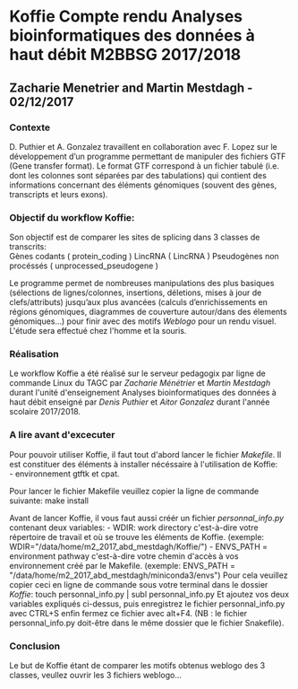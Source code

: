 # Koffie Compte rendu Analyses bioinformatiques des données à haut débit M2BBSG 2017/2018 

## Zacharie Menetrier and Martin Mestdagh - 02/12/2017



### Contexte
  
D. Puthier et A. Gonzalez travaillent en collaboration avec F. Lopez sur le développement d’un programme permettant de manipuler des fichiers GTF (Gene transfer format). Le format GTF correspond à un fichier tabulé (i.e. dont les colonnes sont séparées par des tabulations) qui contient des informations concernant des éléments génomiques (souvent des gènes, transcripts et leurs exons).
  
### Objectif du workflow Koffie:
  
Son objectif est de comparer les sites de splicing dans 3 classes de transcrits:  
	  Gènes codants ( protein_coding )
	  LincRNA ( LincRNA )
	  Pseudogènes non procéssés ( unprocessed_pseudogene )
  
Le programme permet de nombreuses manipulations des plus basiques (sélections de lignes/colonnes, insertions, déletions, mises à jour de clefs/attributs) jusqu’aux plus avancées (calculs d’enrichissements en régions génomiques, diagrammes de couverture autour/dans des élements génomiques…) pour finir avec des motifs *Weblogo* pour un rendu visuel.
L'étude sera effectué chez l'homme et la souris.


### Réalisation
Le workflow Koffie a été réalisé sur le serveur pedagogix par ligne de commande Linux du TAGC par _Zacharie Ménétrier_ et _Martin Mestdagh_ durant l'unité d'enseignement Analyses bioinformatiques des données à haut débit enseigné par _Denis Puthier_ et _Aitor Gonzalez_ durant l'année scolaire 2017/2018.
  
### A lire avant d'excecuter
Pour pouvoir utiliser Koffie, il faut tout d'abord lancer le fichier *Makefile*.
  Il est constituer des éléments à installer nécéssaire à l'utilisation de Koffie:  
	- environnement gtftk et cpat.
    
Pour lancer le fichier Makefile veuillez copier la ligne de commande suivante:
	  make install
  
Avant de lancer Koffie, il vous faut aussi créér un fichier *personnal_info.py* contenant deux variables:
	  - WDIR: work directory c'est-à-dire votre répertoire de travail et où se trouve les éléments de Koffie. (exemple: WDIR="/data/home/m2_2017_abd_mestdagh/Koffie/")
	  - ENVS_PATH = environment pathway c'est-à-dire votre chemin d'accès à vos environnement créé par le Makefile. (exemple: ENVS_PATH =  "/data/home/m2_2017_abd_mestdagh/miniconda3/envs")
  Pour cela veuillez copier ceci en ligne de commande sous votre terminal dans le dossier *Koffie*:
	  touch personnal_info.py | subl personnal_info.py
  Et ajoutez vos deux variables expliqués ci-dessus, puis enregistrez le fichier personnal_info.py avec CTRL+S enfin fermez ce fichier avec alt+F4. (NB : le fichier personnal_info.py doit-être dans le même dossier que le fichier Snakefile).
  

### Conclusion
  Le but de Koffie étant de comparer les motifs obtenus weblogo des 3 classes, veullez ouvrir les 3 fichiers weblogo...


